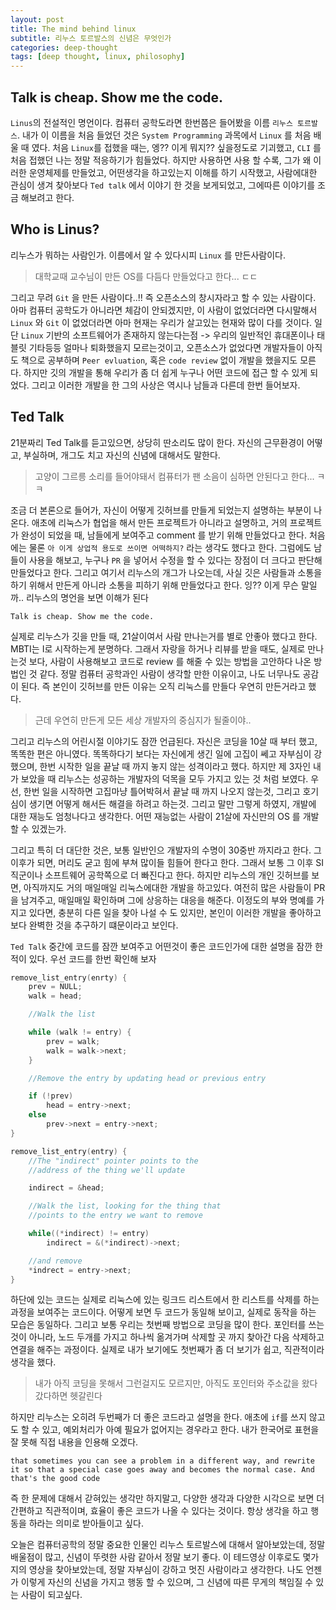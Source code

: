 ```yaml
---
layout: post
title: The mind behind linux
subtitle: 리누스 토르발스의 신념은 무엇인가
categories: deep-thought
tags: [deep thought, linux, philosophy]
---
```


## Talk is cheap. Show me the code.

`Linus`의 전설적인 명언이다. 컴퓨터 공학도라면 한번쯤은 들어봤을 이름 `리누스 토르발스`. 내가 이 이름을 처음 들었던 것은 `System Programming` 과목에서 `Linux` 를 처음 배울 때 였다. 처음 `Linux`를 접했을 때는, 엥?? 이게 뭐지?? 싶을정도로 기괴했고, `CLI` 를 처음 접했던 나는 정말 적응하기가 힘들었다. 하지만 사용하면 사용 할 수록, 그가 왜 이러한 운영체제를 만들었고, 어떤생각을 하고있는지 이해를 하기 시작했고, 사람에대한 관심이 생겨 찾아보다 `Ted talk` 에서 이야기 한 것을 보게되었고, 그에따른 이야기를 조금 해보려고 한다.

## Who is Linus?

리누스가 뭐하는 사람인가. 이름에서 알 수 있다시피 `Linux` 를 만든사람이다.

> 대학교때 교수님이 만든 OS를 다듬다 만들었다고 한다... ㄷㄷ

그리고 무려 `Git` 을 만든 사람이다..!! 즉 오픈소스의 창시자라고 할 수 있는 사람이다. 아마 컴퓨터 공학도가 아니라면 체감이 안되겠지만, 이 사람이 없었더라면 다시말해서 `Linux` 와 `Git` 이 없었더라면 아마 현재는 우리가 살고있는 현재와 많이 다를 것이다. 일단 `Linux` 기반의 소프트웨어가 존재하지 않는다는점 -> 우리의 일반적인 휴대폰이나 태블릿 기타등등 얼마나 퇴화했을지 모르는것이고, 오픈소스가 없었다면 개발자들이 아직도 책으로 공부하며 `Peer evluation`, 혹은 `code review` 없이 개발을 했을지도 모른다. 하지만 깃의 개발을 통해 우리가 좀 더 쉽게 누구나 어떤 코드에 접근 할 수 있게 되었다. 그리고 이러한 개발을 한 그의 사상은 역시나 남들과 다른데 한번 들어보자.

## Ted Talk

21분짜리 Ted Talk를 듣고있으면, 상당히 딴소리도 많이 한다. 자신의 근무환경이 어떻고, 부실하며, 개그도 치고 자신의 신념에 대해서도 말한다.

> 고양이 그르릉 소리를 들어야돼서 컴퓨터가 팬 소음이 심하면 안된다고 한다... ㅋㅋ

조금 더 본론으로 들어가, 자신이 어떻게 깃허브를 만들게 되었는지 설명하는 부분이 나온다. 애초에 리눅스가 협업을 해서 만든 프로젝트가 아니라고 설명하고, 거의 프로젝트가 완성이 되었을 때, 남들에게 보여주고 comment 를 받기 위해 만들었다고 한다. 처음에는 물론 `아 이게 상업적 용도로 쓰이면 어떡하지?` 라는 생각도 했다고 한다. 그럼에도 남들이 사용을 해보고, 누구나 `PR` 을 넣어서 수정을 할 수 있다는 장점이 더 크다고 판단해 만들었다고 한다. 그리고 여기서 리누스의 개그가 나오는데, 사실 깃은 사람들과 소통을 하기 위해서 만든게 아니라 소통을 피하기 위해 만들었다고 한다. 잉?? 이게 무슨 말일까.. 리누스의 명언을 보면 이해가 된다

`Talk is cheap. Show me the code.`

실제로 리누스가 깃을 만들 때, 21살이여서 사람 만나는거를 별로 안좋아 했다고 한다. MBTI는 I로 시작하는게 분명하다. 그래서 자랑을 하거나 리뷰를 받을 때도, 실제로 만나는것 보다, 사람이 사용해보고 코드로 review 를 해줄 수 있는 방법을 고안하다 나온 방법인 것 같다. 정말 컴퓨터 공학과인 사람이 생각할 만한 이유이고, 나도 너무나도 공감이 된다. 즉 본인이 깃허브를 만든 이유는 오직 리눅스를 만들다 우연히 만든거라고 했다.

> 근데 우연히 만든게 모든 세상 개발자의 중심지가 될줄이야..

그리고 리누스의 어린시절 이야기도 잠깐 언급된다. 자신은 코딩을 10살 때 부터 했고, 똑똑한 편은 아니였다. 똑똑하다기 보다는 자신에게 생긴 일에 고집이 쎄고 자부심이 강했으며, 한번 시작한 일을 끝날 때 까지 놓지 않는 성격이라고 했다. 하지만 제 3자인 내가 보았을 때 리누스는 성공하는 개발자의 덕목을 모두 가지고 있는 것 처럼 보였다. 우선, 한번 일을 시작하면 고집마냥 틀어박혀서 끝날 때 까지 나오지 않는것, 그리고 호기심이 생기면 어떻게 해서든 해결을 하려고 하는것. 그리고 말만 그렇게 하였지, 개발에 대한 재능도 엄청나다고 생각한다. 어떤 재능없는 사람이 21살에 자신만의 OS 를 개발 할 수 있겠는가.

그리고 특히 더 대단한 것은, 보통 일반인으 개발자의 수명이 30중반 까지라고 한다. 그 이후가 되면, 머리도 굳고 힘에 부쳐 많이들 힘들어 한다고 한다. 그래서 보통 그 이후 SI 직군이나 소프트웨어 공학쪽으로 더 빠진다고 한다. 하지만 리누스의 개인 깃허브를 보면, 아직까지도 거의 매일매일 리눅스에대한 개발을 하고있다. 여전히 많은 사람들이 PR을 남겨주고, 매일매일 확인하며 그에 상응하는 대응을 해준다. 이정도의 부와 명예를 가지고 있다면, 충분히 다른 일을 찾아 나설 수 도 있지만, 본인이 이러한 개발을 좋아하고 보다 완벽한 것을 추구하기 떄문이라고 보인다.

`Ted Talk` 중간에 코드를 잠깐 보여주고 어떤것이 좋은 코드인가에 대한 설명을 잠깐 한 적이 있다. 우선 코드를 한번 확인해 보자

```C
remove_list_entry(enrty) {
	prev = NULL;
	walk = head;

	//Walk the list

	while (walk != entry) {
		prev = walk;
		walk = walk->next;
	}

	//Remove the entry by updating head or previous entry

	if (!prev)
		head = entry->next;
	else
		prev->next = entry->next;
}
```

```C
remove_list_entry(entry) {
	//The "indirect" pointer points to the
	//address of the thing we'll update

	indirect = &head;

	//Walk the list, looking for the thing that
	//points to the entry we want to remove

	while((*indirect) != entry)
		indirect = &(*indirect)->next;

	//and remove
	*indrect = entry->next;
}
```

하단에 있는 코드는 실제로 리눅스에 있는 링크드 리스트에서 한 리스트를 삭제를 하는 과정을 보여주는 코드이다. 어떻게 보면 두 코드가 동일해 보이고, 실제로 동작을 하는 모습은 동일하다. 그리고 보통 우리는 첫번째 방법으로 코딩을 많이 한다. 포인터를 쓰는것이 아니라, 노드 두개를 가지고 하나씩 옮겨가며 삭제할 곳 까지 찾아간 다음 삭제하고 연결을 해주는 과정이다. 실제로 내가 보기에도 첫번째가 좀 더 보기가 쉽고, 직관적이라 생각을 했다.

> 내가 아직 코딩을 못해서 그런걸지도 모르지만, 아직도 포인터와 주소값을 왔다갔다하면 헷갈린다

하지만 리누스는 오히려 두번째가 더 좋은 코드라고 설명을 한다. 애초에 `if`를 쓰지 않고도 할 수 있고, 예외처리가 아예 필요가 없어지는 경우라고 한다. 내가 한국어로 표현을 잘 못해 직접 내용을 인용해 오겠다.

`that sometimes you can see a problem in a different way, and rewrite it so that a special case goes away and becomes the normal case. And that's the good code`

즉 한 문제에 대해서 갇혀있는 생각만 하지말고, 다양한 생각과 다양한 시각으로 보면 더 간편하고 직관적이며, 효율이 좋은 코드가 나올 수 있다는 것이다.
항상 생각을 하고 행동을 하라는 의미로 받아들이고 싶다.

오늘은 컴퓨터공학의 정말 중요한 인물인 리누스 토르발스에 대해서 알아보았는데, 정말 배울점이 많고, 신념이 뚜렷한 사람 같아서 정말 보기 좋다. 이 테드영상 이후로도 몇가지의 영상을 찾아보았는데, 정말 자부심이 강하고 멋진 사람이라고 생각한다. 나도 언젠가 이렇게 자신의 신념을 가지고 행동 할 수 있으며, 그 신념에 따른 무게의 책임질 수 있는 사람이 되고싶다.
